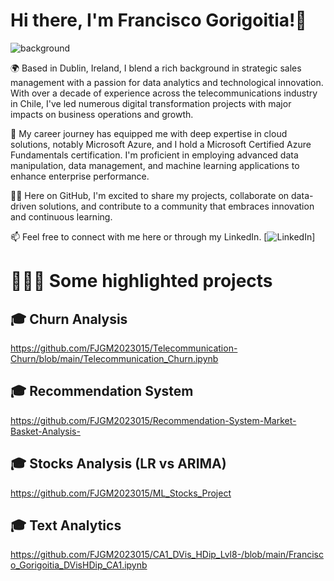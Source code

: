 # Hi there, I'm Francisco Gorigoitia!👋

![background](https://github.com/FJGM2023015/FJGM2023015/assets/145473325/bdc54944-e426-4d0c-acd7-ccd094afb6eb)

🌍 Based in Dublin, Ireland, I blend a rich background in strategic sales management with a passion for data analytics and technological innovation. With over a decade of experience across the telecommunications industry in Chile, I've led numerous digital transformation projects with major impacts on business operations and growth.

💼 My career journey has equipped me with deep expertise in cloud solutions, notably Microsoft Azure, and I hold a Microsoft Certified Azure Fundamentals certification. I'm proficient in employing advanced data manipulation, data management, and machine learning applications to enhance enterprise performance.

👨‍💻 Here on GitHub, I'm excited to share my projects, collaborate on data-driven solutions, and contribute to a community that embraces innovation and continuous learning.

📫 Feel free to connect with me here or through my LinkedIn. 
[![LinkedIn](https://www.linkedin.com/in/franciscogorigoitia/)]

# 👨🏼‍💻 Some highlighted projects

## 🎓 Churn Analysis
https://github.com/FJGM2023015/Telecommunication-Churn/blob/main/Telecommunication_Churn.ipynb

## 🎓 Recommendation System 
https://github.com/FJGM2023015/Recommendation-System-Market-Basket-Analysis-

## 🎓 Stocks Analysis (LR vs ARIMA)
https://github.com/FJGM2023015/ML_Stocks_Project

## 🎓 Text Analytics
https://github.com/FJGM2023015/CA1_DVis_HDip_Lvl8-/blob/main/Francisco_Gorigoitia_DVisHDip_CA1.ipynb
<!--
**FJGM2023015/FJGM2023015** is a ✨ _special_ ✨ repository because its `README.md` (this file) appears on your GitHub profile.

Here are some ideas to get you started:

- 🔭 I’m currently working on ...
- 🌱 I’m currently learning ...
- 👯 I’m looking to collaborate on ...
- 🤔 I’m looking for help with ...
- 💬 Ask me about ...
- 📫 How to reach me: ...
- 😄 Pronouns: ...
- ⚡ Fun fact: ...
-->
